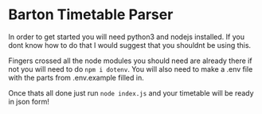 # Barton Timetable Parser

In order to get started you will need python3 and nodejs installed. If you dont know how to do that I would suggest that you shouldnt be using this.

Fingers crossed all the node modules you should need are already there if not you will need to do `npm i dotenv`. You will also need to make a .env file with the parts from .env.example filled in.

Once thats all done just run `node index.js` and your timetable will be ready in json form!